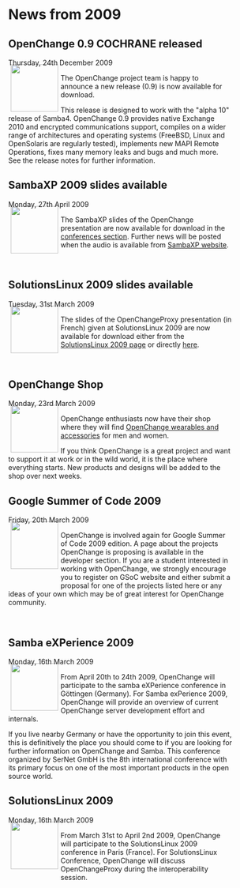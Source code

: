 # News from 2009 #

<div class="news" style="width:90%;">
<h2>OpenChange 0.9 COCHRANE released</h2>
<div class="date">Thursday, 24th December 2009</div>
<img border="0" width="96" height="96" style="border: 0pt none; margin: -5px 5px 5px; float: left;" alt="" src="/images/icon_openchange_logo.png" />

The OpenChange project team is happy to announce a new release (0.9)
is now available for download.

This release is designed to work with the "alpha 10" release of
Samba4. OpenChange 0.9 provides native Exchange 2010 and encrypted
communications support, compiles on a wider range of architectures and
operating systems (FreeBSD, Linux and OpenSolaris are regularly
tested), implements new MAPI Remote Operations, fixes many memory
leaks and bugs and much more. See the release notes for further
information.

</div>
<div style="clear: both;"/>

<div class="news" style="width:90%;">
<h2>SambaXP 2009 slides available</h2>
<div class="date">Monday, 27th April 2009</div>
<img border="0" width="96" height="96" style="border: 0pt none; margin: -5px 5px 5px; float: left;" alt="" src="/images/samba_logo.png" />

The SambaXP slides of the OpenChange presentation are now available
for download in the [conferences section](/documentation/conferences/sambaxp_2009.html). Further news will be posted
when the audio is available from [SambaXP website](http://www.sambaxp.org).

<p>&nbsp;</p>

</div>
<div style="clear: both;"/>

<div class="news" style="width:90%;">
<h2>SolutionsLinux 2009 slides available</h2>
<div class="date">Tuesday, 31st March 2009</div>
<img border="0" width="96" height="96" style="border: 0pt none; margin: -5px 5px 5px; float: left;" alt="" src="/images/icon_solutionslinux_2009.png" />

The slides of the OpenChangeProxy presentation (in French) given at SolutionsLinux 2009 are now available for download either from the [SolutionsLinux 2009 page](/documentation/conferences/solutionslinux_2009.html) or directly [here](/files/openchangeproxy_jkerihuel_solutionslinux_2009.pdf).

<p>&nbsp;</p>

</div>
<div style="clear: both;"/>

<div class="news" style="width:90%;">
<h2>OpenChange Shop</h2>
<div class="date">Monday, 23rd March 2009</div>
<img border="0" width="96" height="96" style="border: 0pt none; margin: -5px 5px 5px; float: left;" alt="" src="/images/icon_openchange_store.png" />

OpenChange enthusiasts now have their shop where they will find
[OpenChange wearables and accessories](/shop/index.html) for men and women.

If you think OpenChange is a great project and want to support it at
work or in the wild world, it is the place where everything
starts. New products and designs will be added to the shop over next
weeks.

</div>
<div style="clear: both;"/>

<div class="news" style="width:90%;">
<h2>Google Summer of Code 2009</h2>
<div class="date">Friday, 20th March 2009</div>
<img border="0" width="96" height="96" style="border: 0pt none; margin: -5px 5px 5px; margin-bottom:30px;float: left;" alt="" src="/images/icon_google_soc.png" />

OpenChange is involved again for Google Summer of Code 2009 edition. A
page about the projects OpenChange is proposing is available in the
developer section. If you are a student interested in working with
OpenChange, we strongly encourage you to register on GSoC website and
either submit a proposal for one of the projects listed here or any
ideas of your own which may be of great interest for OpenChange
community.

<p>&nbsp;</p>

</div>


<div style="clear: both;"/>
<div class="news" style="width:90%;">
<h2>Samba eXPerience 2009</h2>
<div class="date">Monday, 16th March 2009</div>
<img border="0" width="96" height="96" style="border: 0pt none; margin: -5px 5px 5px; float: left;" alt="" src="/images/samba_logo.png" />

From April 20th to 24th 2009, OpenChange will participate to the samba
eXPerience conference in Göttingen (Germany). For Samba exPerience
2009, OpenChange will provide an overview of current OpenChange server
development effort and internals.

If you live nearby Germany or have the opportunity to join this event,
this is definitively the place you should come to if you are looking
for further information on OpenChange and Samba. This conference
organized by SerNet GmbH is the 8th international conference with its
primary focus on one of the most important products in the open source
world.

</div>
<div style="clear: both;"/>

<div class="news" style="width:90%;">
<h2>SolutionsLinux 2009</h2>
<div class="date">Monday, 16th March 2009</div>
<img border="0" width="96px" height="96px" style="border: 0pt none; margin: -5px 5px 5px; margin-bottom: 30px; float: left;" alt="" src="/images/icon_solutionslinux_2009.png" />

From March 31st to April 2nd 2009, OpenChange will participate to the
SolutionsLinux 2009 conference in Paris (France). For SolutionsLinux
Conference, OpenChange will discuss OpenChangeProxy during the
interoperability session.

<p>&nbsp;</p>

</div>
<div style="clear: both;"/>
